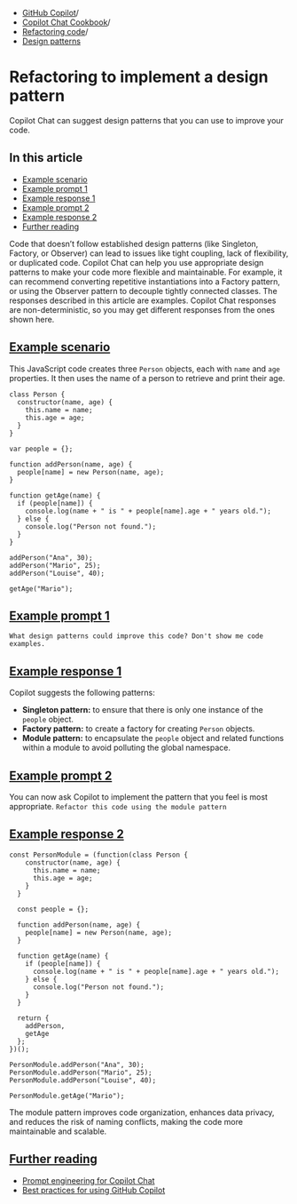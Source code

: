   * [GitHub Copilot](https://docs.github.com/en/copilot "GitHub Copilot")/
  * [Copilot Chat Cookbook](https://docs.github.com/en/copilot/copilot-chat-cookbook "Copilot Chat Cookbook")/
  * [Refactoring code](https://docs.github.com/en/copilot/copilot-chat-cookbook/refactoring-code "Refactoring code")/
  * [Design patterns](https://docs.github.com/en/copilot/copilot-chat-cookbook/refactoring-code/refactoring-to-implement-a-design-pattern "Design patterns")


# Refactoring to implement a design pattern
Copilot Chat can suggest design patterns that you can use to improve your code.
## In this article
  * [Example scenario](https://docs.github.com/en/copilot/copilot-chat-cookbook/refactoring-code/refactoring-to-implement-a-design-pattern#example-scenario)
  * [Example prompt 1](https://docs.github.com/en/copilot/copilot-chat-cookbook/refactoring-code/refactoring-to-implement-a-design-pattern#example-prompt-1)
  * [Example response 1](https://docs.github.com/en/copilot/copilot-chat-cookbook/refactoring-code/refactoring-to-implement-a-design-pattern#example-response-1)
  * [Example prompt 2](https://docs.github.com/en/copilot/copilot-chat-cookbook/refactoring-code/refactoring-to-implement-a-design-pattern#example-prompt-2)
  * [Example response 2](https://docs.github.com/en/copilot/copilot-chat-cookbook/refactoring-code/refactoring-to-implement-a-design-pattern#example-response-2)
  * [Further reading](https://docs.github.com/en/copilot/copilot-chat-cookbook/refactoring-code/refactoring-to-implement-a-design-pattern#further-reading)


Code that doesn’t follow established design patterns (like Singleton, Factory, or Observer) can lead to issues like tight coupling, lack of flexibility, or duplicated code.
Copilot Chat can help you use appropriate design patterns to make your code more flexible and maintainable. For example, it can recommend converting repetitive instantiations into a Factory pattern, or using the Observer pattern to decouple tightly connected classes.
The responses described in this article are examples. Copilot Chat responses are non-deterministic, so you may get different responses from the ones shown here.
## [Example scenario](https://docs.github.com/en/copilot/copilot-chat-cookbook/refactoring-code/refactoring-to-implement-a-design-pattern#example-scenario)
This JavaScript code creates three `Person` objects, each with `name` and `age` properties. It then uses the name of a person to retrieve and print their age.
```
class Person {
  constructor(name, age) {
    this.name = name;
    this.age = age;
  }
}

var people = {};

function addPerson(name, age) {
  people[name] = new Person(name, age);
}

function getAge(name) {
  if (people[name]) {
    console.log(name + " is " + people[name].age + " years old.");
  } else {
    console.log("Person not found.");
  }
}

addPerson("Ana", 30);
addPerson("Mario", 25);
addPerson("Louise", 40);

getAge("Mario");

```

## [Example prompt 1](https://docs.github.com/en/copilot/copilot-chat-cookbook/refactoring-code/refactoring-to-implement-a-design-pattern#example-prompt-1)
`What design patterns could improve this code? Don't show me code examples.`
## [Example response 1](https://docs.github.com/en/copilot/copilot-chat-cookbook/refactoring-code/refactoring-to-implement-a-design-pattern#example-response-1)
Copilot suggests the following patterns:
  * **Singleton pattern:** to ensure that there is only one instance of the `people` object.
  * **Factory pattern:** to create a factory for creating `Person` objects.
  * **Module pattern:** to encapsulate the `people` object and related functions within a module to avoid polluting the global namespace.


## [Example prompt 2](https://docs.github.com/en/copilot/copilot-chat-cookbook/refactoring-code/refactoring-to-implement-a-design-pattern#example-prompt-2)
You can now ask Copilot to implement the pattern that you feel is most appropriate.
`Refactor this code using the module pattern`
## [Example response 2](https://docs.github.com/en/copilot/copilot-chat-cookbook/refactoring-code/refactoring-to-implement-a-design-pattern#example-response-2)
```
const PersonModule = (function(class Person {
    constructor(name, age) {
      this.name = name;
      this.age = age;
    }
  }

  const people = {};

  function addPerson(name, age) {
    people[name] = new Person(name, age);
  }

  function getAge(name) {
    if (people[name]) {
      console.log(name + " is " + people[name].age + " years old.");
    } else {
      console.log("Person not found.");
    }
  }

  return {
    addPerson,
    getAge
  };
})();

PersonModule.addPerson("Ana", 30);
PersonModule.addPerson("Mario", 25);
PersonModule.addPerson("Louise", 40);

PersonModule.getAge("Mario");

```

The module pattern improves code organization, enhances data privacy, and reduces the risk of naming conflicts, making the code more maintainable and scalable.
## [Further reading](https://docs.github.com/en/copilot/copilot-chat-cookbook/refactoring-code/refactoring-to-implement-a-design-pattern#further-reading)
  * [Prompt engineering for Copilot Chat](https://docs.github.com/en/copilot/using-github-copilot/prompt-engineering-for-github-copilot)
  * [Best practices for using GitHub Copilot](https://docs.github.com/en/copilot/using-github-copilot/best-practices-for-using-github-copilot)


